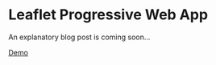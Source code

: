 # Leaflet Progressive Web App

An explanatory blog post is coming soon...

[Demo](https://leaflet-example-pwa.glitch.me)
